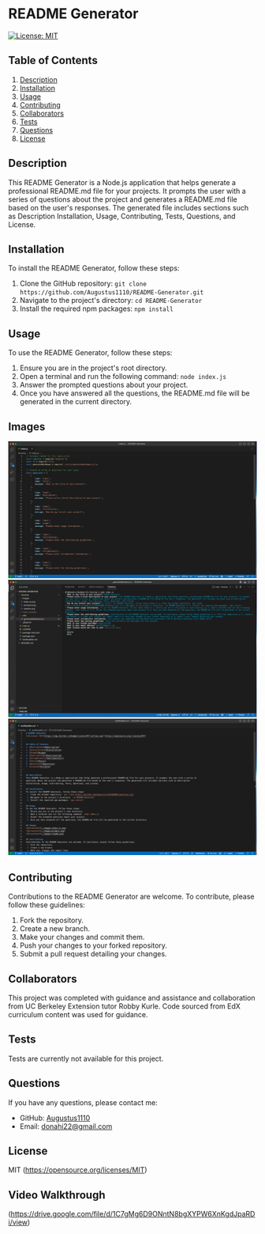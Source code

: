 # README Generator
[![License: MIT](https://img.shields.io/badge/License-MIT-yellow.svg)](https://opensource.org/licenses/MIT)


## Table of Contents
1. [Description](#description)
2. [Installation](#installation)
3. [Usage](#usage)
4. [Contributing](#contributing)
5. [Collaborators](#collaborators)
6. [Tests](#tests)
7. [Questions](#questions)
8. [License](#license)


## Description
This README Generator is a Node.js application that helps generate a professional README.md file for your projects. It prompts the user with a series of questions about the project and generates a README.md file based on the user's responses. The generated file includes sections such as Description Installation, Usage, Contributing, Tests, Questions, and License.

## Installation
To install the README Generator, follow these steps:
 1. Clone the GitHub repository: `git clone https://github.com/Augustus1110/README-Generator.git`
 2. Navigate to the project's directory: `cd README-Generator`
 3. Install the required npm packages: `npm install`

## Usage
To use the README Generator, follow these steps:
 1. Ensure you are in the project's root directory.
 2. Open a terminal and run the following command: `node index.js`
 3. Answer the prompted questions about your project.
 4. Once you have answered all the questions, the README.md file will be generated in the current directory.

## Images
![Screenshot](./images/index-js.png)
![Screenshot](./images/prompts.png)
![Screenshot](./images/readme.png)

## Contributing
Contributions to the README Generator are welcome. To contribute, please follow these guidelines:
 1. Fork the repository.
 2. Create a new branch.
 3. Make your changes and commit them.
 4. Push your changes to your forked repository.
 5. Submit a pull request detailing your changes.

## Collaborators
This project was completed with guidance and assistance and collaboration from UC Berkeley Extension tutor Robby Kurle. Code sourced from EdX curriculum content was used for guidance.

## Tests
Tests are currently not available for this project.

## Questions
If you have any questions, please contact me:

- GitHub: [Augustus1110](https://github.com/Augustus1110)
- Email: donahi22@gmail.com

## License
MIT
(https://opensource.org/licenses/MIT)

## Video Walkthrough
(https://drive.google.com/file/d/1C7gMg6D9ONntN8bgXYPW6XnKgdJpaRDi/view)
